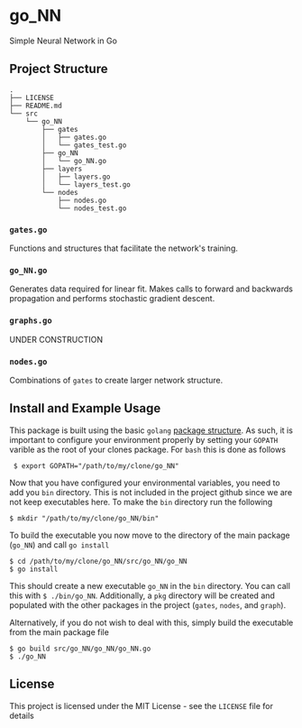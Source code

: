 # go_NN
Simple Neural Network in Go

## Project Structure

```
.
├── LICENSE
├── README.md
└── src
    └── go_NN
        ├── gates
        │   ├── gates.go
        │   └── gates_test.go
        ├── go_NN
        │   └── go_NN.go
        ├── layers
        │   ├── layers.go
        │   └── layers_test.go 
        └── nodes
            ├── nodes.go
            └── nodes_test.go
```

### `gates.go`
Functions and structures that facilitate the network's training.

### `go_NN.go`
Generates data required for linear fit. Makes calls to forward and backwards propagation and performs stochastic gradient descent.

### `graphs.go`
UNDER CONSTRUCTION

### `nodes.go`
Combinations of `gates` to create larger network structure.

## Install and Example Usage 
This package is built using the basic `golang` [package structure](https://golang.org/doc/code.html).
As such, it is important to configure your environment properly by setting your
`GOPATH` varible as the root of your clones package. For `bash` this is done as
follows
```
 $ export GOPATH="/path/to/my/clone/go_NN"
```

Now that you have configured your environmental variables, you need to add you
`bin` directory. This is not included in the project github since we are not
keep executables here. To make the `bin` directory run the following
```
$ mkdir "/path/to/my/clone/go_NN/bin"
```

To build the executable you now move to the directory of the main package
(`go_NN`) and call `go install`
```
$ cd /path/to/my/clone/go_NN/src/go_NN/go_NN
$ go install
```
This should create a new executable `go_NN` in the `bin` directory. You can
call this with `$ ./bin/go_NN`. Additionally, a `pkg` directory will be 
created and populated with the other packages in the project (`gates`, `nodes`, and `graph`).

Alternatively, if you do not wish to deal with this, simply build the executable
from the main package file
```
$ go build src/go_NN/go_NN/go_NN.go
$ ./go_NN
```

## License
This project is licensed under the MIT License - see the `LICENSE` file for details

